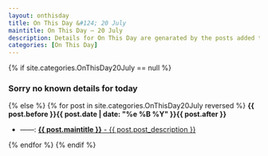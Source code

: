 ```yaml
---
layout: onthisday
title: On This Day &#124; 20 July
maintitle: On This Day — 20 July
description: Details for On This Day are genarated by the posts added to the website so the content is subject to changes/updates over time.
categories: [On This Day]
---
```


{% if site.categories.OnThisDay20July == null %}
<h3>Sorry no known details for today</h3>
{% else %}
{% for post in site.categories.OnThisDay20July reversed %}
<strong>{{ post.before }}{{ post.date | date: "%e %B %Y" }}{{ post.after }}</strong>
<ul>
<li> ——: <a class="{{ post.class }}" href="{{ post.url }}"><strong>{{ post.maintitle }}</strong> - {{ post.post_description }}</a></li>
</ul>
{% endfor %}
{% endif %}
